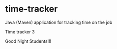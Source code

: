 # time-tracker
Java (Maven) application for tracking time on the job

Time tracker 3

Good Night Students!!!

